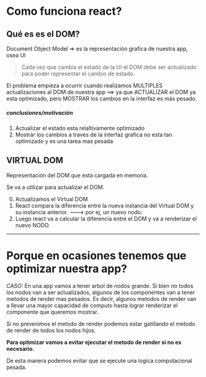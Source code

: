 # Como funciona react?

## Qué es es el DOM?

Document Object Model => es la representación grafica de nuestra app, osea UI

> Cada vez que cambia el estado de la UI el DOM debe ser actualizado para poder representar el cambio de estado.

El problema empieza a ocurrir cuando realizamos MULTIPLES actualizaciones al DOM de nuestra app ==> ya que ACTUALIZAR el DOM ya esta optimizado, pero MOSTRAR los cambios en la interfaz es más pesado.

##### conclusiones/motivación

1. Actualizar el estado esta relaltivamente optimizado
2. Mostrar los cambios a traves de la interfaz grafica no esta tan optimizado y es una tarea mas pesada

## VIRTUAL DOM

Representación del DOM que esta cargada en memoria.

Se va a utilizar para actualizar el DOM.

0. Actualizamos el Virtual DOM
1. React compara la diferencia entre la nueva instancia del Virtual DOM y su instancia anterior. ---> por ej, un nuevo nodo.
2. Luego react va a calcular la diferencia entre el DOM y va a renderizar el nuevo NODO.

---

# Porque en ocasiones tenemos que optimizar nuestra app?

_CASO:_
En una app vamos a tener arbol de nodos grande. Si bien no todos los nodos van a ser actualizados, algunos de los componentes van a tener metodos de render mas pesados. Es decir, algunos metodos de render van a llevar una mayor capacidad de computo hasta lograr renderizar el componente que queremos mostrar.

Si no prevenimos el metodo de render podemos estar gatillando el metodo de render de todos los nodos hijos.

**Para optimizar vamos a evitar ejecutar el metodo de render si no es necesario.**

De esta manera podemos evitar que se ejecute una logica computacional pesada.
